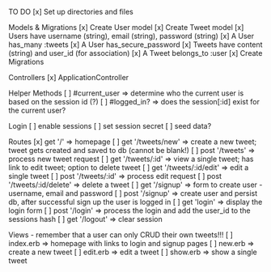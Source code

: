 TO DO
[x] Set up directories and files

Models & Migrations
[x] Create User model
[x] Create Tweet model
[x] Users have username (string), email (string), password (string)
[x] A User has_many :tweets
[x] A User has_secure_password
[x] Tweets have content (string) and user_id (for association)
[x] A Tweet belongs_to :user
[x] Create Migrations

Controllers
[x] ApplicationController

Helper Methods
[ ] #current_user => determine who the current user is based on the session id (?)
[ ] #logged_in? => does the session[:id] exist for the current user?

Login
[ ] enable sessions
[ ] set session secret
[ ] seed data?

Routes
[x] get '/' => homepage
[ ] get '/tweets/new' => create a new tweet; tweet gets created and saved to db (cannot be blank!)
[ ] post '/tweets' => process new tweet request
[ ] get '/tweets/:id' => view a single tweet; has link to edit tweet; option to delete tweet
[ ] get '/tweets/:id/edit' => edit a single tweet
[ ] post '/tweets/:id' => process edit request
[ ] post '/tweets/:id/delete' => delete a tweet
[ ] get '/signup' => form to create user - username, email and password
[ ] post '/signup' => create user and persist db, after successful sign up the user is logged in
[ ] get 'login' => display the login form
[ ] post '/login' => process the login and add the user_id to the sessions hash
[ ] get '/logout' => clear session

Views - remember that a user can only CRUD their own tweets!!!
[ ] index.erb => homepage with links to login and signup pages
[ ] new.erb => create a new tweet
[ ] edit.erb => edit a tweet
[ ] show.erb => show a single tweet
